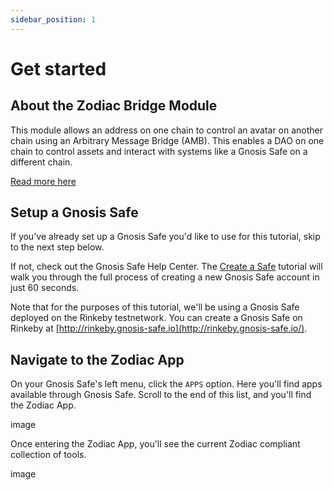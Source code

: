 ```yaml
---
sidebar_position: 1
---
```


# Get started

## About the Zodiac Bridge Module

This module allows an address on one chain to control an avatar on another chain using an Arbitrary Message Bridge (AMB). This enables a DAO on one chain to control assets and interact with systems like a Gnosis Safe on a different chain.

[Read more here](https://github.com/gnosis/zodiac-module-bridge)

## Setup a Gnosis Safe

If you've already set up a Gnosis Safe you'd like to use for this tutorial, skip to the next step below.

If not, check out the Gnosis Safe Help Center. The [Create a Safe](https://help.gnosis-safe.io/en/articles/3876461-create-a-safe) tutorial will walk you through the full process of creating a new Gnosis Safe account in just 60 seconds.

Note that for the purposes of this tutorial, we'll be using a Gnosis Safe deployed on the Rinkeby testnetwork. You can create a Gnosis Safe on Rinkeby at [http://rinkeby.gnosis-safe.io](http://rinkeby.gnosis-safe.io/).

## Navigate to the Zodiac App

On your Gnosis Safe's left menu, click the `APPS` option. Here you'll find apps available through Gnosis Safe. Scroll to the end of this list, and you'll find the Zodiac App.

image

Once entering the Zodiac App, you'll see the current Zodiac compliant collection of tools.

image